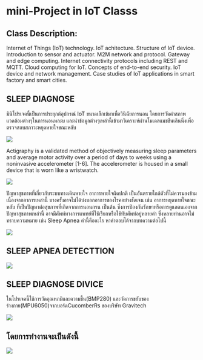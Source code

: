 # mini-Project in IoT Classs

## Class Description:

Internet of Things (IoT) technology. IoT achitecture. Structure of IoT device. Introduction to sensor and actuator. M2M network and protocol. Gateway and edge computing. Internet connectivity protocols including REST and MQTT. Cloud computing for IoT. Concepts of end-to-end security. IoT device and network management. Case studies of IoT applications in smart factory and smart cities.

## SLEEP DIAGNOSE

มินิโปรเจคนี้เป็นการประยุกต์อุปกรณ์ IoT ขนาดเล็กเข้มาเพื่อวินิฉัยการนอน โดยการวัดค่าสภาพแวดล้อมต่างๆในการนอนหละบ และนำข้อมูลต่างๆเหล่านี้เข้ามาวิเคราะห์ผ่านโมเดลแมชชีนเลินนิ่งเพื่อตรวจสอบสภาวะหยุดหายใจขณะหลับ

![](https://paper-attachments.dropbox.com/s_E070B99CBE1E1D919C276A11170FC796926E829257EA7669DE2940C8EBDCE03B_1636343985266_sleepDinoges1.png)


Actigraphy is a validated method of objectively measuring sleep parameters and average motor activity over a period of days to weeks using a noninvasive accelerometer [1-6]. The accelerometer is housed in a small device that is worn like a wristwatch.

![](https://paper-attachments.dropbox.com/s_E070B99CBE1E1D919C276A11170FC796926E829257EA7669DE2940C8EBDCE03B_1636346311971_image.png)


ปัญหาสุขภาพที่เกี่ยวกับระบบทางเดินหายใจ อาการหายใจผิดปกติ เป็นอันตรายใกล้ตัวที่ไม่ควรมองข้าม เนื่องจากอาการเหล่านี้ บางครั้งอาจไม่ได้บ่งบอกอาการของโรคอย่างชัดเจน เช่น อาการหยุดหายใจขณะหลับ ที่เป็นปัญหาต่อสุขภาพที่เกิดจากการนอนกรน เป็นต้น ซึ่งการป้องกันรักษาหรือการดูแลตนเองจากปัญหาสุขภาพเหล่านี้ อาจมีศัพท์ทางการแพทย์ที่ใช้เรียกหรือใช้ทับศัพท์อยู่หลายคำ ซึ่งหลายท่านอาจไม่ทราบความหมาย เช่น Sleep Apnea คำนี้คืออะไร หาคำตอบได้จากบทความต่อไปนี้

![](https://paper-attachments.dropbox.com/s_E070B99CBE1E1D919C276A11170FC796926E829257EA7669DE2940C8EBDCE03B_1636346845391_image.png)
## SLEEP APNEA DETECTTION
![](https://paper-attachments.dropbox.com/s_E070B99CBE1E1D919C276A11170FC796926E829257EA7669DE2940C8EBDCE03B_1636346671313_image.png)

## SLEEP DIAGNOSE DIVICE
ในโปรเจคนี้ใช้การวัดอุณหภมิและความชื้น(BMP280) และวัดการขยับของร่างกาย(MPU6050)จากบอร์ดCucomberRs ของบริษัท Gravitech 

![](https://paper-attachments.dropbox.com/s_E070B99CBE1E1D919C276A11170FC796926E829257EA7669DE2940C8EBDCE03B_1636345783604_image.png)

## โดยการทำงานจะเป็นดังนี้
![](https://paper-attachments.dropbox.com/s_E070B99CBE1E1D919C276A11170FC796926E829257EA7669DE2940C8EBDCE03B_1636347013173_image.png)


